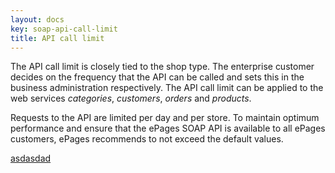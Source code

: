 ```yaml
---
layout: docs
key: soap-api-call-limit
title: API call limit
---
```


The API call limit is closely tied to the shop type.
The enterprise customer decides on the frequency that the API can be called and sets this in the business administration respectively.
The API call limit can be applied to the web services *categories*, *customers*, *orders* and *products*.

Requests to the API are limited per day and per store.
To maintain optimum performance and ensure that the ePages SOAP API is available to all ePages customers, ePages recommends to not exceed the default values.

[asdasdad](/apps/asdasdad)
